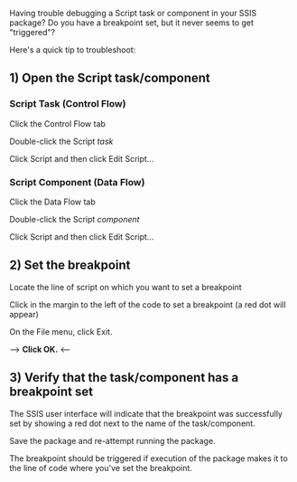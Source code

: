 Having trouble debugging a Script task or component in your SSIS package?  Do you have a breakpoint set, but it never seems to get "triggered"?

Here's a quick tip to troubleshoot:

## 1) Open the Script task/component
### Script Task (Control Flow)
Click the Control Flow tab

Double-click the Script *task*

Click Script and then click Edit Script...

### Script Component (Data Flow)
Click the Data Flow tab

Double-click the Script *component*

Click Script and then click Edit Script...

## 2) Set the breakpoint
Locate the line of script on which you want to set a breakpoint

Click in the margin to the left of the code to set a breakpoint (a red dot will appear)

On the File menu, click Exit.

--> **Click OK.** <--

## 3) Verify that the task/component has a breakpoint set
The SSIS user interface will indicate that the breakpoint was successfully set by showing a red dot next to the name of the task/component.

Save the package and re-attempt running the package.  

The breakpoint should be triggered if execution of the package makes it to the line of code where you've set the breakpoint.
